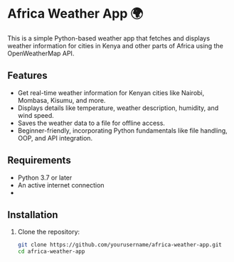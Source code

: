 # Africa Weather App 🌍

This is a simple Python-based weather app that fetches and displays weather information for cities in Kenya and other parts of Africa using the OpenWeatherMap API.

## Features
- Get real-time weather information for Kenyan cities like Nairobi, Mombasa, Kisumu, and more.
- Displays details like temperature, weather description, humidity, and wind speed.
- Saves the weather data to a file for offline access.
- Beginner-friendly, incorporating Python fundamentals like file handling, OOP, and API integration.

## Requirements
- Python 3.7 or later
- An active internet connection
- 

## Installation
1. Clone the repository:
   ```bash
   git clone https://github.com/yourusername/africa-weather-app.git
   cd africa-weather-app
